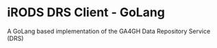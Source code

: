# iRODS DRS Client - GoLang

A GoLang based implementation of the GA4GH Data Repository Service (DRS)

